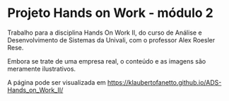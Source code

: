 # Projeto Hands on Work - módulo 2
Trabalho para a disciplina Hands On Work II, do curso de Análise e Desenvolvimento de Sistemas da Univali, com o professor Alex Roesler Rese.

Embora se trate de uma empresa real, o conteúdo e as imagens são meramente ilustrativos.

A página pode ser visualizada em https://klaubertofanetto.github.io/ADS-Hands_on_Work_II/
